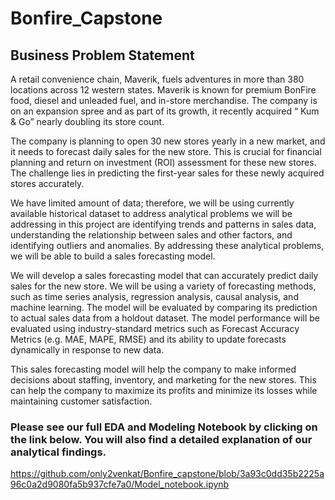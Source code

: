 # Bonfire_Capstone

## Business Problem Statement
A retail convenience chain, Maverik, fuels adventures in more than 380 locations across 12 western states. Maverik is known for premium BonFire food, diesel and unleaded fuel, and in-store merchandise. The company is on an expansion spree and as part of its growth, it recently acquired “ Kum & Go” nearly doubling its store count.

The company is planning to open 30 new stores yearly in a new market, and it needs to forecast daily sales for the new store. This is crucial for financial planning and return on investment (ROI) assessment for these new stores. The challenge lies in predicting the first-year sales for these newly acquired stores accurately.

We have limited amount of data; therefore, we will be using currently available historical dataset to address analytical problems we will be addressing in this project are identifying trends and patterns in sales data, understanding the relationship between sales and other factors, and identifying outliers and anomalies. By addressing these analytical problems, we will be able to build a sales forecasting model.

We will develop a sales forecasting model that can accurately predict daily sales for the new store. We will be using a variety of forecasting methods, such as time series analysis, regression analysis, causal analysis, and machine learning. The model will be evaluated by comparing its prediction to actual sales data from a holdout dataset. The model performance will be evaluated using industry-standard metrics such as Forecast Accuracy Metrics (e.g. MAE, MAPE, RMSE) and its ability to update forecasts dynamically in response to new data.

This sales forecasting model will help the company to make informed decisions about staffing, inventory, and marketing for the new stores. This can help the company to maximize its profits and minimize its losses while maintaining customer satisfaction.

### Please see our full EDA and Modeling Notebook by clicking on the link below. You will also find a detailed explanation of our analytical findings.
https://github.com/only2venkat/Bonfire_capstone/blob/3a93c0dd35b2225a96c0a2d9080fa5b937cfe7a0/Model_notebook.ipynb

